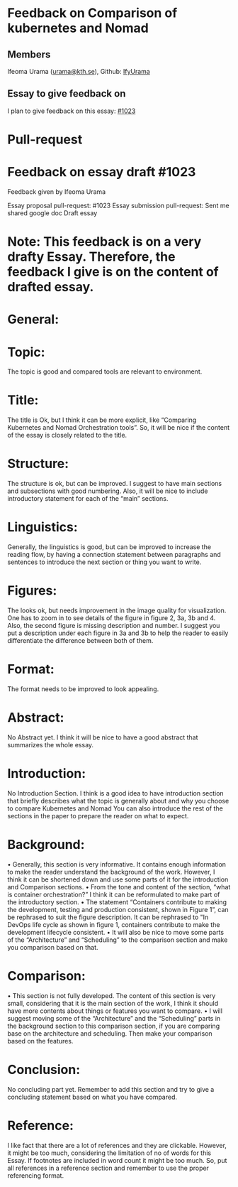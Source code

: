 # Feedback on Comparison of kubernetes and Nomad #

## Members ##
Ifeoma Urama (urama@kth.se), Github: [IfyUrama](https://github.com/IfyUrama)

## Essay to give feedback on ##

I plan to give feedback on this essay: [#1023](https://github.com/KTH/devops-course/pull/1023)

# Pull-request 

# Feedback on essay draft #1023

Feedback given by Ifeoma Urama

Essay proposal pull-request: #1023
Essay submission pull-request: Sent me shared google doc Draft essay

# Note: This feedback is on a very drafty Essay. Therefore, the feedback I give is on the content of drafted essay.

# General:
# Topic: 
The topic is good and compared tools are relevant to environment.
# Title:
The title is Ok, but I think it can be more explicit, like “Comparing Kubernetes and Nomad Orchestration tools”. So, it will be nice if the content of the essay is closely related to the title.
# Structure: 
The structure is ok, but can be improved. I suggest to have main sections and subsections with good numbering. Also, it will be nice to include introductory statement for each of the “main” sections.
# Linguistics:
Generally, the linguistics is good, but can be improved to increase the reading flow, by having a connection statement between paragraphs and sentences to introduce the next section or thing you want to write.
# Figures:
The looks ok, but needs improvement in the image quality for visualization. One has to zoom in to see details of the figure in figure 2, 3a, 3b and 4. Also, the second figure is missing description and number.
I suggest you put a description under each figure in 3a and 3b to help the reader to easily differentiate the difference between both of them.
# Format: 
The format needs to be improved to look appealing.

# Abstract:
No Abstract yet. I think it will be nice to have a good abstract that summarizes the whole essay.

# Introduction:
No Introduction Section. I think is a good idea to have introduction section that briefly describes what the topic is generally about and why you choose to compare Kubernetes and Nomad You can also introduce the rest of the sections in the paper to prepare the reader on what to expect.

# Background:
• Generally, this section is very informative. It contains enough information to make the reader understand the background of the work. However, I think it can be shortened down and use some parts of it for the introduction and Comparison sections.
• From the tone and content of the section, “what is container orchestration?” I think it can be reformulated to make part of the introductory section.
• The statement “Containers contribute to making the development, testing and production consistent, shown in Figure 1”, can be rephrased to suit the figure description. It can be rephrased to "In DevOps life cycle as shown in figure 1, containers contribute to make the development lifecycle consistent.
• It will also be nice to move some parts of the “Architecture” and “Scheduling” to the comparison section and make you comparison based on that.

# Comparison:
• This section is not fully developed. The content of this section is very small, considering that it is the main section of the work, I think it should have more contents about things or features you want to compare.
• I will suggest moving some of the “Architecture” and the “Scheduling” parts in the background section to this comparison section, if you are comparing base on the architecture and scheduling. Then make your comparison based on the features.

# Conclusion:
No concluding part yet. Remember to add this section and try to give a concluding statement based on what you have compared.

# Reference:
I like fact that there are a lot of references and they are clickable. However, it might be too much, considering the limitation of no of words for this Essay.
If footnotes are included in word count it might be too much. So, put all references in a reference section and remember to use the proper referencing format.
